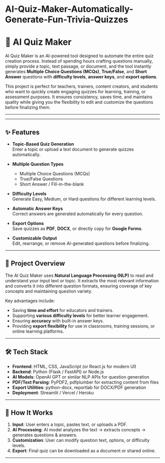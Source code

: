 # AI-Quiz-Maker-Automatically-Generate-Fun-Trivia-Quizzes
# 🧠 AI Quiz Maker  

AI Quiz Maker is an AI-powered tool designed to automate the entire quiz creation process. Instead of spending hours crafting questions manually, simply provide a topic, text passage, or document, and the tool instantly generates **Multiple Choice Questions (MCQs)**, **True/False**, and **Short Answer** questions with **difficulty levels**, **answer keys**, and **export options**.  

This project is perfect for teachers, trainers, content creators, and students who want to quickly create engaging quizzes for learning, training, or assessment purposes. It ensures consistency, saves time, and maintains quality while giving you the flexibility to edit and customize the questions before finalizing them.  

---


---

## ✨ Features  

- **Topic-Based Quiz Generation**  
  Enter a topic or upload a text document to generate quizzes automatically.  

- **Multiple Question Types**  
  - Multiple Choice Questions (MCQs)  
  - True/False Questions  
  - Short Answer / Fill-in-the-blank  

- **Difficulty Levels**  
  Generate Easy, Medium, or Hard questions for different learning levels.  

- **Automatic Answer Keys**  
  Correct answers are generated automatically for every question.  

- **Export Options**  
  Save quizzes as **PDF**, **DOCX**, or directly copy for **Google Forms**.  

- **Customizable Output**  
  Edit, rearrange, or remove AI-generated questions before finalizing.  

---

## 🧠 Project Overview  

The AI Quiz Maker uses **Natural Language Processing (NLP)** to read and understand your input text or topic. It extracts the most relevant information and converts it into different question formats, ensuring coverage of key concepts and maintaining question variety.  

Key advantages include:  
- Saving **time and effort** for educators and trainers.  
- Supporting **various difficulty levels** for better learner engagement.  
- Ensuring **accuracy** with built-in answer keys.  
- Providing **export flexibility** for use in classrooms, training sessions, or online learning platforms.  

---

## 🛠️ Tech Stack  

- **Frontend**: HTML, CSS, JavaScript (or React.js for modern UI)  
- **Backend**: Python (Flask / FastAPI) or Node.js  
- **AI Models**: OpenAI GPT or similar NLP APIs for question generation  
- **PDF/Text Parsing**: PyPDF2, pdfplumber for extracting content from files  
- **Export Utilities**: python-docx, reportlab for DOCX/PDF generation  
- **Deployment**: Streamlit / Vercel / Heroku  

---

## 🔄 How It Works  

1. **Input**: User enters a topic, pastes text, or uploads a PDF.  
2. **AI Processing**: AI model analyzes the text → extracts concepts → generates questions & answers.  
3. **Customization**: User can modify question text, options, or difficulty levels.  
4. **Export**: Final quiz can be downloaded as a document or shared online.  

---

 


